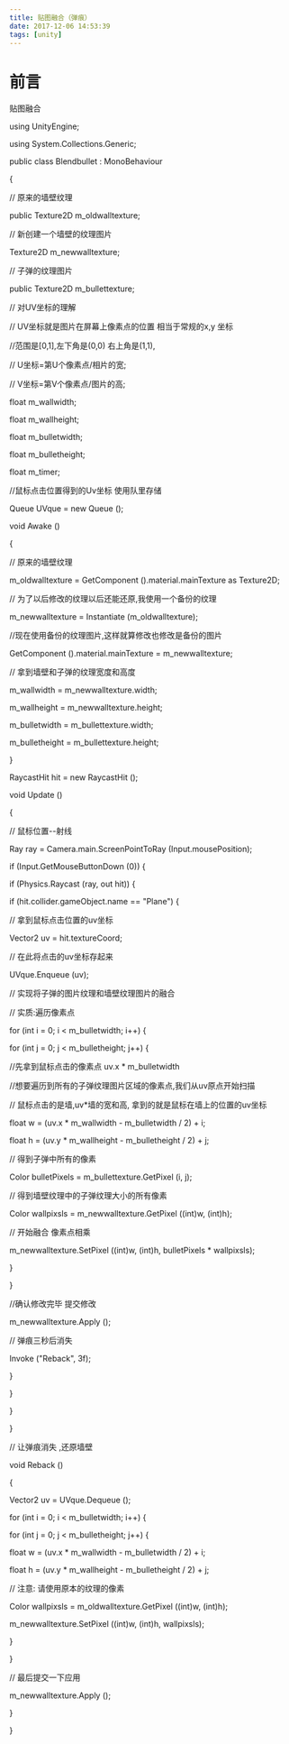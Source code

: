 ```yaml
---
title: 贴图融合（弹痕）
date: 2017-12-06 14:53:39
tags: [unity]
---
```


# 前言

贴图融合

<!--more-->

using UnityEngine;

using System.Collections.Generic;

public class Blendbullet : MonoBehaviour

{

// 原来的墙壁纹理

public Texture2D m_oldwalltexture;

// 新创建一个墙壁的纹理图片

Texture2D m_newwalltexture;

// 子弹的纹理图片

public Texture2D m_bullettexture;

// 对UV坐标的理解

// UV坐标就是图片在屏幕上像素点的位置 相当于常规的x,y 坐标

//范围是[0,1],左下角是(0,0) 右上角是(1,1),

// U坐标=第U个像素点/相片的宽;

// V坐标=第V个像素点/图片的高;

float m_wallwidth;

float m_wallheight;

float m_bulletwidth;

float m_bulletheight;

float m_timer;

//鼠标点击位置得到的Uv坐标 使用队里存储

Queue UVque = new Queue ();

void Awake ()

{

// 原来的墙壁纹理

m_oldwalltexture = GetComponent ().material.mainTexture as Texture2D;

// 为了以后修改的纹理以后还能还原,我使用一个备份的纹理

m_newwalltexture = Instantiate (m_oldwalltexture);

//现在使用备份的纹理图片,这样就算修改也修改是备份的图片

GetComponent ().material.mainTexture = m_newwalltexture;

// 拿到墙壁和子弹的纹理宽度和高度

m_wallwidth = m_newwalltexture.width;

m_wallheight = m_newwalltexture.height;

m_bulletwidth = m_bullettexture.width;

m_bulletheight = m_bullettexture.height;

}

RaycastHit hit = new RaycastHit ();

void Update ()

{

// 鼠标位置--射线

Ray ray = Camera.main.ScreenPointToRay (Input.mousePosition);

if (Input.GetMouseButtonDown (0)) {

if (Physics.Raycast (ray, out hit)) {

if (hit.collider.gameObject.name == "Plane") {

// 拿到鼠标点击位置的uv坐标

Vector2 uv = hit.textureCoord;

// 在此将点击的uv坐标存起来

UVque.Enqueue (uv);

// 实现将子弹的图片纹理和墙壁纹理图片的融合

// 实质:遍历像素点

for (int i = 0; i < m_bulletwidth; i++) {

for (int j = 0; j < m_bulletheight; j++) {

//先拿到鼠标点击的像素点  uv.x * m_bulletwidth

//想要遍历到所有的子弹纹理图片区域的像素点,我们从uv原点开始扫描

// 鼠标点击的是墙,uv*墙的宽和高, 拿到的就是鼠标在墙上的位置的uv坐标

float w = (uv.x * m_wallwidth - m_bulletwidth / 2) + i;

float h = (uv.y * m_wallheight - m_bulletheight / 2) + j;

// 得到子弹中所有的像素

Color bulletPixels = m_bullettexture.GetPixel (i, j);

// 得到墙壁纹理中的子弹纹理大小的所有像素

Color wallpixsls = m_newwalltexture.GetPixel ((int)w, (int)h);

// 开始融合 像素点相乘

m_newwalltexture.SetPixel ((int)w, (int)h, bulletPixels * wallpixsls);

}

}

//确认修改完毕 提交修改

m_newwalltexture.Apply ();

// 弹痕三秒后消失

Invoke ("Reback", 3f);

}

}

}

}

// 让弹痕消失 ,还原墙壁

void Reback ()

{

Vector2 uv = UVque.Dequeue ();

for (int i = 0; i < m_bulletwidth; i++) {

for (int j = 0; j < m_bulletheight; j++) {

float w = (uv.x * m_wallwidth - m_bulletwidth / 2) + i;

float h = (uv.y * m_wallheight - m_bulletheight / 2) + j;

// 注意: 请使用原本的纹理的像素

Color wallpixsls = m_oldwalltexture.GetPixel ((int)w, (int)h);

m_newwalltexture.SetPixel ((int)w, (int)h, wallpixsls);

}

}

// 最后提交一下应用

m_newwalltexture.Apply ();

}

}